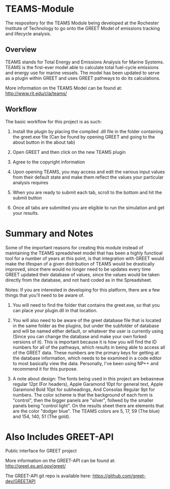 TEAMS-Module
============

The respository for the TEAMS Module being developed at the Rochester Institute of Technology to go onto the GREET Model of emissions tracking and lifecycle analysis.

Overview
--------

TEAMS stands for Total Energy and Emissions Analysis for Marine Systems. TEAMS is the first-ever model able to calculate total fuel-cycle emissions and energy use for marine vessels. The model has been updated to serve as a plugin within GREET and uses GREET pathways to do its calculations.

More information on the TEAMS Model can be found at: http://www.rit.edu/cla/teams/

Workflow
--------

The basic workflow for this project is as such: 

1) Install the plugin by placing the compiled .dll file in the folder containing the greet.exe file (Can be found by opening GREET and going to the about button in the about tab)

2) Open GREET and then click on the new TEAMS plugin

3) Agree to the copyright information

4) Upon opening TEAMS, you may access and edit the various input values from their default state and make them reflect the values your particular analysis requires

5) When you are ready to submit each tab, scroll to the bottom and hit the submit button

6) Once all tabs are submitted you are eligible to run the simulation and get your results.

Summary and Notes
=========
Some of the important reasons for creating this module instead of maintaining the TEAMS spreadsheet model that has been a highly functioal tool for a number of years at this point, is that integration with GREET would make the lifespan of a given distribution of TEAMS would be drastically improved, since there would no longer need to be updates every time GREET updated their database of values, since the values would be taken directly from the database, and not hard coded as in the Spreadsheet.

Notes: If you are interested in developing for this platform, there are a few things that you'll need to be aware of.
1) You will need to find the folder that contains the greet.exe, so that you can place your plugin.dll in that location.

2) You will also need to be aware of the greet database file that is located in the same folder as the plugins, but under the subfolder of database and will be named either default, or whatever the user is currently using (Since you can change the database and make your own forked versions of it). This is important because it is how you will find the ID numbers for all of the pathways, which results in being able to access all of the GREET data. These numbers are the primary keys for getting at the database information, which needs to be examined in a code editor to most basically view the data. Personally, I've been using NP++ and recommend it for this purpose.

3)  A note about design: The fonts being used in this project are bebasneue regular 12pt (For headers), Apple Garamond 10pt for general text, Apple Garamond Bold 10pt for subheadings, And Consolas Regular 9pt for numbers. The color scheme is that the background of each form is "control", then the bigger panels are "silver", follwed by the smaller panels being "control light". On the results sheet there are elements that are the color "dodger blue". The TEAMS colors are 5, 17, 59 (The blue) and 154, 140, 51 (The gold).  

Also Includes GREET-API
=========

Public interface for GREET project

More information on the GREET-API can be found at: http://greet.es.anl.gov/greet/

The GREET-API git repo is available here: https://github.com/greet-dev/GREETAPI
